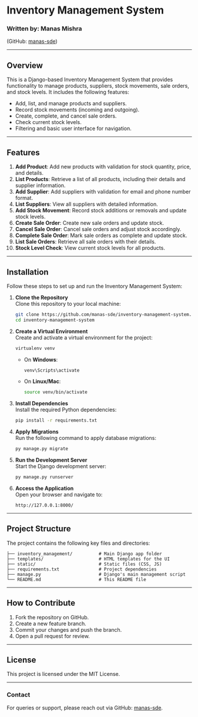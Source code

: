 # Inventory Management System

### Written by: Manas Mishra
(GitHub: [manas-sde](https://github.com/manas-sde))

---

## Overview

This is a Django-based Inventory Management System that provides functionality to manage products, suppliers, stock movements, sale orders, and stock levels. It includes the following features:

- Add, list, and manage products and suppliers.
- Record stock movements (incoming and outgoing).
- Create, complete, and cancel sale orders.
- Check current stock levels.
- Filtering and basic user interface for navigation.

---

## Features

1. **Add Product**: Add new products with validation for stock quantity, price, and details.
2. **List Products**: Retrieve a list of all products, including their details and supplier information.
3. **Add Supplier**: Add suppliers with validation for email and phone number format.
4. **List Suppliers**: View all suppliers with detailed information.
5. **Add Stock Movement**: Record stock additions or removals and update stock levels.
6. **Create Sale Order**: Create new sale orders and update stock.
7. **Cancel Sale Order**: Cancel sale orders and adjust stock accordingly.
8. **Complete Sale Order**: Mark sale orders as complete and update stock.
9. **List Sale Orders**: Retrieve all sale orders with their details.
10. **Stock Level Check**: View current stock levels for all products.

---

## Installation

Follow these steps to set up and run the Inventory Management System:

1. **Clone the Repository**  
   Clone this repository to your local machine:
   ```bash
   git clone https://github.com/manas-sde/inventory-management-system.git
   cd inventory-management-system
   ```

2. **Create a Virtual Environment**  
   Create and activate a virtual environment for the project:
   ```bash
   virtualenv venv
   ```
   - On **Windows**:
     ```bash
     venv\Scripts\activate
     ```
   - On **Linux/Mac**:
     ```bash
     source venv/bin/activate
     ```

3. **Install Dependencies**  
   Install the required Python dependencies:
   ```bash
   pip install -r requirements.txt
   ```

4. **Apply Migrations**  
   Run the following command to apply database migrations:
   ```bash
   py manage.py migrate
   ```

5. **Run the Development Server**  
   Start the Django development server:
   ```bash
   py manage.py runserver
   ```

6. **Access the Application**  
   Open your browser and navigate to:
   ```
   http://127.0.0.1:8000/
   ```

---

## Project Structure

The project contains the following key files and directories:

```
├── inventory_management/          # Main Django app folder
├── templates/                     # HTML templates for the UI
├── static/                        # Static files (CSS, JS)
├── requirements.txt               # Project dependencies
├── manage.py                      # Django's main management script
└── README.md                      # This README file
```

---

## How to Contribute

1. Fork the repository on GitHub.
2. Create a new feature branch.
3. Commit your changes and push the branch.
4. Open a pull request for review.

---

## License

This project is licensed under the MIT License.

---

### Contact

For queries or support, please reach out via GitHub: [manas-sde](https://github.com/manas-sde).

